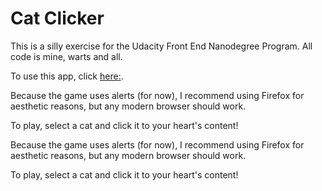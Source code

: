 # Cat Clicker

This is a silly exercise for the Udacity Front End Nanodegree Program. All code is mine, warts and all.

To use this app, click [here:](http://htmlpreview.github.io/?https://github.com/PeteEdgerton/UdacityFrontEndWebDev/blob/master/Cat-Clicker/index.html).

Because the game uses alerts (for now), I recommend using Firefox for aesthetic reasons, but any modern browser should work.  

To play, select a cat and click it to your heart's content! 

Because the game uses alerts (for now), I recommend using Firefox for aesthetic reasons, but any modern browser should work.  

To play, select a cat and click it to your heart's content!